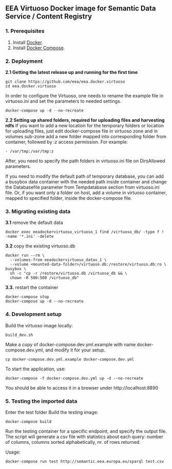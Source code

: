 ## EEA Virtuoso Docker image for Semantic Data Service / Content Registry

### 1.  Prerequisites

 1. Install [Docker](https://www.docker.com/).
 2. Install [Docker Compose](https://docs.docker.com/compose/).

### 2. Deployment
__2.1 Getting the latest release up and running for the first time__
```
git clone https://github.com/eea/eea.docker.virtuoso
cd eea.docker.virtuoso
```
In order to configure the Virtuoso, one needs to rename the example file in virtuoso.ini and set the parameters to needed settings.

```
docker-compose up -d --no-recreate
```
__2.2 Setting up shared folders, required for uploading files and harvesting rdfs__
If you want to add a new location for the temporary folders or location for uploading files, just edit docker-compose file in virtuoso zone and in volumes sub-zone add a new folder mapped into corresponding folder from container, followed by :z access permission. For example:
```
- /var/tmp:/var/tmp:z
```
After, you need to specify the path folders in virtuoso.ini file on DirsAllowed parameters.

If you need to modify the default path of temporary database, you can add a busybox data container with the needed path inside container and change the Databasefile parameter from Tempdatabase section from virtuoso.ini file.
Or, if you want only a folder on host, add a volume in virtuoso container, mapped to specified folder, inside the docker-compose file.

### 3. Migrating existing data
__3.1__ remove the default data
```
docker exec eeadockervirtuoso_virtuoso_1 find /virtuoso_db/ -type f ! -name '*.ini' -delete
```
__3.2__ copy the existing virtuoso.db
```
docker run --rm \
  --volumes-from eeadockervirtuoso_datav_1 \
  --volume <mounted-data-folder>/virtuoso.db:/restore/virtuoso.db:ro \
busybox \
  sh -c "cp -r /restore/virtuoso.db /virtuoso_db && \
  chown -R 500:500 /virtuoso_db"
```
 __3.3.__ restart the container
```
docker-compose stop
docker-compose up -d --no-recreate
```

### 4. Development setup
Build the virtuoso image locally:
```
build_dev.sh
```
Make a copy of docker-compose.dev.yml.example with name docker-compose.dev.yml, and modify it for your setup.
```
cp docker-compose.dev.yml.example docker-compose.dev.yml
```
To start the application, use:
```
docker-compose -f docker-compose.dev.yml up -d --no-recreate
```
You should be able to access it in a browser under http://localhost:8890

### 5. Testing the imported data
Enter the test folder
Build the testing image:
```
docker-compose build
```
Run the testing container for a specific endpoint, and specify the output file. The script will generate a csv file with statistics about each query: number of columns, columns sorted alphabetically, nr. of rows returned.

Usage:
```
docker-compose run test http://semantic.eea.europa.eu/sparql test.csv
```
